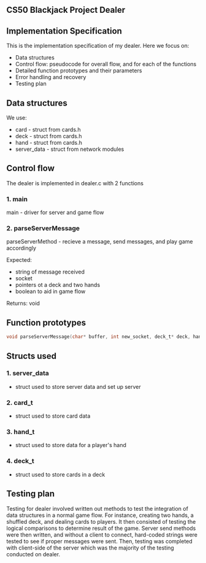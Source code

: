 ## CS50 Blackjack Project Dealer
## Implementation Specification 

This is the implementation specification of my dealer. 
Here we focus on: 

- Data structures
- Control flow: pseudocode for overall flow, and for each of the functions
- Detailed function prototypes and their parameters 
- Error handling and recovery 
- Testing plan 

## Data structures 
We use: 
- card - struct from cards.h
- deck - struct from cards.h
- hand - struct from cards.h
- server_data - struct from network modules

## Control flow 
The dealer is implemented in dealer.c with 2 functions

### 1. main 
main - driver for server and game flow 

### 2. parseServerMessage
parseServerMethod - recieve a message, send messages, and play game accordingly 

Expected: 
- string of message received 
- socket 
- pointers ot a deck and two hands
- boolean to aid in game flow 

Returns: void 

## Function prototypes
```c
void parseServerMessage(char* buffer, int new_socket, deck_t* deck, hand_t* dealerHand, hand_t* playerHand, bool* gameOnGoing);
```

## Structs used 

### 1. server_data 
- struct used to store server data and set up server

### 2. card_t
- struct used to store card data

### 3. hand_t
- struct used to store data for a player's hand

### 4. deck_t
- struct used to store cards in a deck 

## Testing plan
Testing for dealer involved written out methods to test the integration of data structures in a normal game flow. For instance, creating two hands, a shuffled deck, and dealing cards to players. It then consisted of testing the logical comparisons to determine result of the game. Server send methods were then written, and without a client to connect, hard-coded strings were tested to see if proper messages were sent. Then, testing was completed with client-side of the server which was the majority of the testing conducted on dealer. 